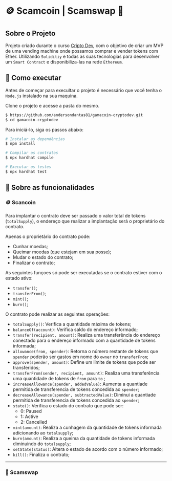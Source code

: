 # 🪙 Scamcoin | Scamswap 🎰

## Sobre o Projeto
Projeto criado durante o curso [Cripto Dev](https://criptodev.corporate.gama.academy/), com o objetivo de criar um MVP de uma vending machine onde possamos comprar e vender tokens com Ether. Utilizando `Soliditiy` e todas as suas tecnologias para desenvolver um `Smart Contract` e disponibiliza-las na rede `Ethereum`.

## 🚀 Como executar
Antes de começar para execultar o projeto é necessário que você tenha o `Node.js` instalado na sua maquina.

Clone o projeto e acesse a pasta do mesmo.
```bash
$ https://github.com/andersondantas81/gamacoin-cryptodev.git
$ cd gamacoin-cryptodev
```
Para iniciá-lo, siga os passos abaixo:
```bash
# Instalar as dependências
$ npm install

# Compilar os contratos
$ npx hardhat compile

# Executar os testes
$ npx hardhat test
```

## 📝 Sobre as funcionalidades
### 🪙 Scancoin
Para implantar o contrato deve ser passado o valor total de tokens (`totalSupply`), o endereço que realizar a implantação será o proprietário do contrato.

Apenas o proprietário do contrato pode:
* Cunhar moedas;
* Queimar moedas (que estejam em sua posse);
* Mudar o estado do contrato;
* Finalizar o contrato;

As seguintes funçoes só pode ser executadas se o contrato estiver com o estado ativo:
* `transfer()`;
* `transferFrom()`;
* `mint()`;
* `burn()`;

O contrato pode realizar as seguintes operações:
* `totalSupply()`: Verifica a quantidade máxima de tokens;
* `balanceOf(account)`: Verifica saldo do endereço informado;
* `transfer(recipient, amount)`: Realiza uma transferência do endereço conectado para o endereço informado com a quantidade de tokens informada;
* `allowance(from, spender)`: Retorna o número restante de tokens que `spender` poderão ser gastos em nome do `owner` no `transferFrom`;
* `approve(spender, amount)`: Define um limite de tokens que pode ser transferidos;
* `transferFrom(sender, recipient, amount)`: Realiza uma transferência uma quantidade de tokens de `from` para `to` ;
* `increaseAllowance(spender, addedValue)`: Aumenta a quantiade permitida de transferencia de tokens concedida ao `spender`;
* `decreaseAllowance(spender, subtractedValue)`: Diminui a quantiade permitida de transferencia de tokens concedida ao `spender`;
* `state()`: Verifica o estado do contrato que pode ser:
  * 0: Paused
  * 1: Active
  * 2: Cancelled
* `mint(amount)`: Realiza a cunhagem da quantidade de tokens informada adicionando ao `totalsupply`;
* `burn(amount)`: Realiza a queima da quantidade de tokens informada diminuindo do `totalsupply`;
* `setState(status)`: Altera o estado de acordo com o número informado;
* `kill()`: Finaliza o contrato;
---
### 🎰 Scamswap